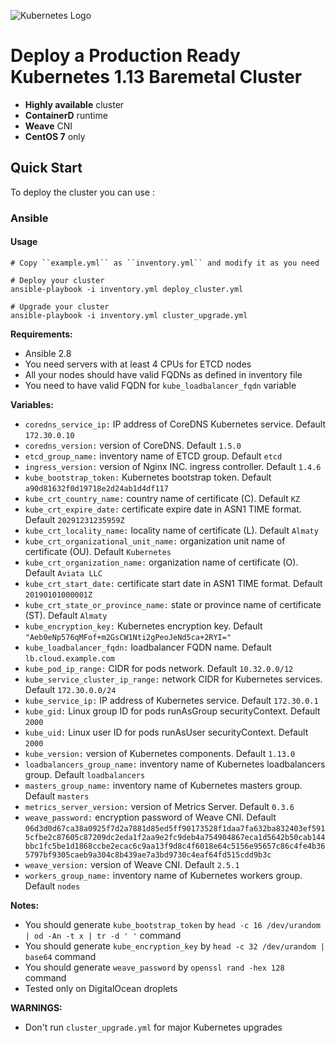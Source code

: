 ![Kubernetes Logo](https://raw.githubusercontent.com/kubernetes-sigs/kubespray/master/docs/img/kubernetes-logo.png)

# Deploy a Production Ready Kubernetes 1.13 Baremetal Cluster

-   **Highly available** cluster
-   **ContainerD** runtime
-   **Weave** CNI
-   **CentOS 7** only

## Quick Start

To deploy the cluster you can use :

### Ansible

#### Usage

    # Copy ``example.yml`` as ``inventory.yml`` and modify it as you need
  
    # Deploy your cluster
    ansible-playbook -i inventory.yml deploy_cluster.yml

    # Upgrade your cluster
    ansible-playbook -i inventory.yml cluster_upgrade.yml

**Requirements:**
  - Ansible 2.8
  - You need servers with at least 4 CPUs for ETCD nodes
  - All your nodes should have valid FQDNs as defined in inventory file
  - You need to have valid FQDN for `kube_loadbalancer_fqdn` variable

**Variables:**

  - `coredns_service_ip:` IP address of CoreDNS Kubernetes service. Default `172.30.0.10`
  - `coredns_version:` version of CoreDNS. Default `1.5.0`
  - `etcd_group_name:` inventory name of ETCD group. Default `etcd`
  - `ingress_version:` version of Nginx INC. ingress controller. Default `1.4.6`
  - `kube_bootstrap_token:` Kubernetes bootstrap token. Default `a90d81632f0d19718e2d24ab1d4df117`
  - `kube_crt_country_name:` country name of certificate (C). Default `KZ`
  - `kube_crt_expire_date:` certificate expire date in ASN1 TIME format. Default `20291231235959Z`
  - `kube_crt_locality_name:` locality name of certificate (L). Default `Almaty`
  - `kube_crt_organizational_unit_name:` organization unit name of certificate (OU). Default `Kubernetes`
  - `kube_crt_organization_name:` organization name of certificate (O). Default `Aviata LLC`
  - `kube_crt_start_date:` certificate start date in ASN1 TIME format. Default `20190101000001Z`
  - `kube_crt_state_or_province_name:` state or province name of certificate (ST). Default `Almaty`
  - `kube_encryption_key:` Kubernetes encryption key. Default `"Aeb0eNp576qMFof+m2GsCW1Nti2gPeoJeNd5ca+2RYI="`
  - `kube_loadbalancer_fqdn:` loadbalancer FQDN name. Default `lb.cloud.example.com`
  - `kube_pod_ip_range:` CIDR for pods network. Default `10.32.0.0/12`
  - `kube_service_cluster_ip_range:` network CIDR for Kubernetes services. Default `172.30.0.0/24`
  - `kube_service_ip:` IP address of Kubernetes service. Default `172.30.0.1`
  - `kube_gid:` Linux group ID for pods runAsGroup securityContext. Default `2000`
  - `kube_uid:` Linux user ID for pods runAsUser securityContext. Default `2000`
  - `kube_version:` version of Kubernetes components. Default `1.13.0`
  - `loadbalancers_group_name:` inventory name of Kubernetes loadbalancers group. Default `loadbalancers`
  - `masters_group_name:` inventory name of Kubernetes masters group. Default `masters`
  - `metrics_server_version:` version of Metrics Server. Default `0.3.6`
  - `weave_password:` encryption password of Weave CNI. Default `06d3d0d67ca38a0925f7d2a7881d85ed5ff90173528f1daa7fa632ba832403ef5915cfbe2c87605c87209dc2eda1f2aa9e2fc9deb4a754904867eca1d5642b50cab144bbc1fc5be1d1868ccbe2ecac6c9aa13f9d8c4f6018e64c5156e95657c86c4fe4b365797bf9305caeb9a304c8b439ae7a3bd9730c4eaf64fd515cdd9b3c`
  - `weave_version:` version of Weave CNI. Default `2.5.1`
  - `workers_group_name:` inventory name of Kubernetes workers group. Default `nodes`

**Notes:**

  - You should generate `kube_bootstrap_token` by `head -c 16 /dev/urandom | od -An -t x | tr -d ' '` command
  - You should generate `kube_encryption_key` by `head -c 32 /dev/urandom | base64` command
  - You should generate `weave_password` by `openssl rand -hex 128` command
  - Tested only on DigitalOcean droplets

**WARNINGS:**
  - Don't run `cluster_upgrade.yml` for major Kubernetes upgrades
